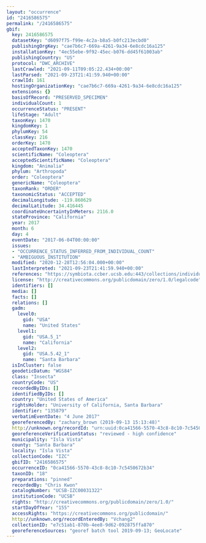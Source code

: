 ```yaml
---
layout: "occurrence"
id: "2416586575"
permalink: "/2416586575"
gbif:
  key: 2416586575
  datasetKey: "d6097f75-f99e-4c2a-b8a5-b0fc213ecbd0"
  publishingOrgKey: "cae7b6c7-669a-4261-9a34-6e8cdc16a125"
  installationKey: "4ec55ebe-9f92-45ec-b076-dd45f61003ab"
  publishingCountry: "US"
  protocol: "DWC_ARCHIVE"
  lastCrawled: "2021-09-11T09:05:22.434+00:00"
  lastParsed: "2021-09-23T21:41:59.940+00:00"
  crawlId: 161
  hostingOrganizationKey: "cae7b6c7-669a-4261-9a34-6e8cdc16a125"
  extensions: {}
  basisOfRecord: "PRESERVED_SPECIMEN"
  individualCount: 1
  occurrenceStatus: "PRESENT"
  lifeStage: "Adult"
  taxonKey: 1470
  kingdomKey: 1
  phylumKey: 54
  classKey: 216
  orderKey: 1470
  acceptedTaxonKey: 1470
  scientificName: "Coleoptera"
  acceptedScientificName: "Coleoptera"
  kingdom: "Animalia"
  phylum: "Arthropoda"
  order: "Coleoptera"
  genericName: "Coleoptera"
  taxonRank: "ORDER"
  taxonomicStatus: "ACCEPTED"
  decimalLongitude: -119.860629
  decimalLatitude: 34.416445
  coordinateUncertaintyInMeters: 2116.0
  stateProvince: "California"
  year: 2017
  month: 6
  day: 4
  eventDate: "2017-06-04T00:00:00"
  issues:
  - "OCCURRENCE_STATUS_INFERRED_FROM_INDIVIDUAL_COUNT"
  - "AMBIGUOUS_INSTITUTION"
  modified: "2020-12-28T12:56:04.000+00:00"
  lastInterpreted: "2021-09-23T21:41:59.940+00:00"
  references: "https://symbiota.ccber.ucsb.edu:443/collections/individual/index.php?occid=135879"
  license: "http://creativecommons.org/publicdomain/zero/1.0/legalcode"
  identifiers: []
  media: []
  facts: []
  relations: []
  gadm:
    level0:
      gid: "USA"
      name: "United States"
    level1:
      gid: "USA.5_1"
      name: "California"
    level2:
      gid: "USA.5.42_1"
      name: "Santa Barbara"
  isInCluster: false
  geodeticDatum: "WGS84"
  class: "Insecta"
  countryCode: "US"
  recordedByIDs: []
  identifiedByIDs: []
  country: "United States of America"
  rightsHolder: "University of California, Santa Barbara"
  identifier: "135879"
  verbatimEventDate: "4 June 2017"
  georeferencedBy: "zachary_brown (2019-09-13 15:13:48)"
  http://unknown.org/recordId: "urn:uuid:0ca41566-5570-43c8-8c10-7c5450672b34"
  georeferenceVerificationStatus: "reviewed - high confidence"
  municipality: "Isla Vista"
  county: "Santa Barbara"
  locality: "Isla Vista"
  collectionCode: "IZC"
  gbifID: "2416586575"
  occurrenceID: "0ca41566-5570-43c8-8c10-7c5450672b34"
  taxonID: "18"
  preparations: "pinned"
  recordedBy: "Chris Kwon"
  catalogNumber: "UCSB-IZC00031322"
  institutionCode: "UCSB"
  rights: "http://creativecommons.org/publicdomain/zero/1.0/"
  startDayOfYear: "155"
  accessRights: "https://creativecommons.org/publicdomain/"
  http://unknown.org/recordEnteredBy: "Vchang2"
  collectionID: "e7c51ab1-870b-4ee8-9d62-092875ffa870"
  georeferenceSources: "georef batch tool 2019-09-13; GeoLocate"
---
```

